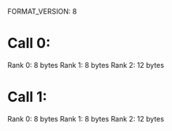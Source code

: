 FORMAT_VERSION: 8

# Call 0:
Rank 0: 8 bytes
Rank 1: 8 bytes
Rank 2: 12 bytes
# Call 1:
Rank 0: 8 bytes
Rank 1: 8 bytes
Rank 2: 12 bytes

